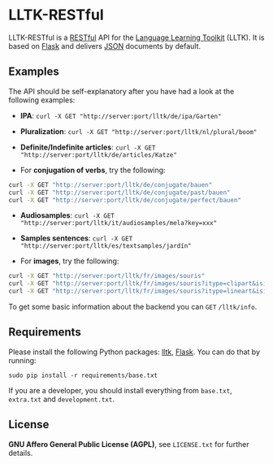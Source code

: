 LLTK-RESTful
=======

LLTK-RESTful is a [RESTful](http://en.wikipedia.org/wiki/Representational_state_transfer) API for the [Language Learning Toolkit](https://github.com/lltk/lltk) (LLTK). It is based on [Flask](http://flask.pocoo.org/) and delivers [JSON](http://en.wikipedia.org/wiki/JSON) documents by default.

Examples
--------

The API should be self-explanatory after you have had a look at the following examples:

 * **IPA**: `curl -X GET "http://server:port/lltk/de/ipa/Garten"`

 * **Pluralization**: `curl -X GET "http://server:port/lltk/nl/plural/boom"`

 * **Definite/Indefinite articles**: `curl -X GET "http://server:port/lltk/de/articles/Katze"`

 * For **conjugation of verbs**, try the following:
 ```bash
 curl -X GET "http://server:port/lltk/de/conjugate/bauen"
 curl -X GET "http://server:port/lltk/de/conjugate/past/bauen"
 curl -X GET "http://server:port/lltk/de/conjugate/perfect/bauen"
 ```

 * **Audiosamples**: `curl -X GET "http://server:port/lltk/it/audiosamples/mela?key=xxx"`

 * **Samples sentences**: `curl -X GET "http://server:port/lltk/es/textsamples/jardín"`

 * For **images**, try the following:
 ```bash
 curl -X GET "http://server:port/lltk/fr/images/souris"
 curl -X GET "http://server:port/lltk/fr/images/souris?itype=clipart&isize=large"
 curl -X GET "http://server:port/lltk/fr/images/souris?itype=lineart&isize=small"
 ```

To get some basic information about the backend you can `GET` `/lltk/info`.

Requirements
------------

Please install the following Python packages: [lltk](https://pypi.python.org/pypi/lltk), [Flask](https://pypi.python.org/pypi/Flask). You can do that by running:

`sudo pip install -r requirements/base.txt`

If you are a developer, you should install everything from `base.txt`, `extra.txt` and `development.txt`.

License
-------

**GNU Affero General Public License (AGPL)**, see `LICENSE.txt` for further details.
